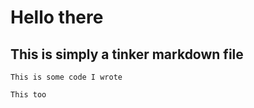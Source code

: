 # Hello there


## This is simply a tinker markdown **file**


~~~~
This is some code I wrote
~~~~
```
This too
```
